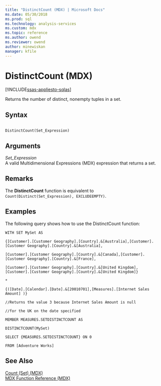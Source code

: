 ```yaml
---
title: "DistinctCount (MDX) | Microsoft Docs"
ms.date: 05/30/2018
ms.prod: sql
ms.technology: analysis-services
ms.custom: mdx
ms.topic: reference
ms.author: owend
ms.reviewer: owend
author: minewiskan
manager: kfile
---
```

# DistinctCount (MDX)
[!INCLUDE[ssas-appliesto-sqlas](../includes/ssas-appliesto-sqlas.md)]

  Returns the number of distinct, nonempty tuples in a set.  
  
## Syntax  
  
```  
  
DistinctCount(Set_Expression)  
```  
  
## Arguments  
 *Set_Expression*  
 A valid Multidimensional Expressions (MDX) expression that returns a set.  
  
## Remarks  
 The **DistinctCount** function is equivalent to `Count(Distinct(Set_Expression), EXCLUDEEMPTY)`.  
  
## Examples  
 The following query shows how to use the DistinctCount function:  
  
 `WITH SET MySet AS`  
  
 `{[Customer].[Customer Geography].[Country].&[Australia],[Customer].[Customer Geography].[Country].&[Australia],`  
  
 `[Customer].[Customer Geography].[Country].&[Canada],[Customer].[Customer Geography].[Country].&[France],`  
  
 `[Customer].[Customer Geography].[Country].&[United Kingdom],[Customer].[Customer Geography].[Country].&[United Kingdom]}`  
  
 `*`  
  
 `{([Date].[Calendar].[Date].&[20010701],[Measures].[Internet Sales Amount] )}`  
  
 `//Returns the value 3 because Internet Sales Amount is null`  
  
 `//for the UK on the date specified`  
  
 `MEMBER MEASURES.SETDISTINCTCOUNT AS`  
  
 `DISTINCTCOUNT(MySet)`  
  
 `SELECT {MEASURES.SETDISTINCTCOUNT} ON 0`  
  
 `FROM [Adventure Works]`  
  
## See Also  
 [Count &#40;Set&#41; &#40;MDX&#41;](../mdx/count-set-mdx.md)   
 [MDX Function Reference &#40;MDX&#41;](../mdx/mdx-function-reference-mdx.md)  
  
  
